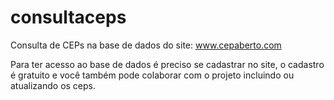 # consultaceps
Consulta de CEPs na base de dados do site: www.cepaberto.com

Para ter acesso ao base de dados é preciso se cadastrar no site, o cadastro é gratuito e você também pode colaborar com o projeto incluindo ou atualizando os ceps.
